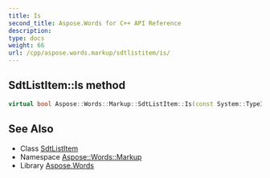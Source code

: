 ```yaml
---
title: Is
second_title: Aspose.Words for C++ API Reference
description: 
type: docs
weight: 66
url: /cpp/aspose.words.markup/sdtlistitem/is/
---
```

## SdtListItem::Is method




```cpp
virtual bool Aspose::Words::Markup::SdtListItem::Is(const System::TypeInfo &target) const override
```

## See Also

* Class [SdtListItem](../)
* Namespace [Aspose::Words::Markup](../../)
* Library [Aspose.Words](../../../)
